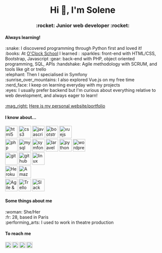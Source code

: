 
<h1 align="center">Hi 👋, I'm Solene</h1>
<h3 align="center">:rocket: Junior web developer :rocket:</h3>

<h4 align="left">Always learning!</h4>
<p align="left">
  :snake: I discovered programming through Python first and loved it!
  <br>
  :books: At <a href="https://oclock.io/" target="blank">O'Clock School</a> I learned : :sparkles: front-end with HTML/CSS, Bootstrap, Javascript :gear: back-end with PHP, object oriented programming, SQL, APIs :handshake: Agile methodology with SCRUM, and tools like git or trello
  <br>
  :elephant: Then I specialised in Symfony
  <br>
  :sunrise_over_mountains: I also explored Vue.js on my free time
  <br>
  :nerd_face: I keep on learning everyday with my projects
  <br>
  :eyes: I usually prefer backend but I'm curious about everything relative to web development, and always eager to learn!
  <br>
  <br>
  <a href="https://solenelivran.github.io/" target="blank">:mag_right:</a> <a href="https://solenelivran.github.io/" target="blank">Here is my personal website/portfolio</a>
</p>

<h4 align="left">I know about...</h4>
<p align="left">
  <img src="https://upload.wikimedia.org/wikipedia/commons/6/61/HTML5_logo_and_wordmark.svg" alt="html5" width="40" height="40"/>
  <img src="https://upload.wikimedia.org/wikipedia/commons/d/d5/CSS3_logo_and_wordmark.svg" alt="css3" width="40" height="40"/>
  <img src="https://www.logolynx.com/images/logolynx/e5/e5f897e5996edca5cdb53b44aee67cd9.png" alt="javascript" width="40" height="40"/>
  <img src="https://upload.wikimedia.org/wikipedia/commons/b/b2/Bootstrap_logo.svg" alt="bootstrap" width="40" height="40"/>
  <img src="https://upload.wikimedia.org/wikipedia/commons/9/95/Vue.js_Logo_2.svg" alt="vuejs" width="40" height="40"/>
  <br>
  <img src="https://upload.wikimedia.org/wikipedia/commons/2/27/PHP-logo.svg" alt="php" width="40" height="40"/>
  <img src="https://upload.wikimedia.org/wikipedia/fr/6/62/MySQL.svg" alt="mysql" width="40" height="40"/>
  <img src="https://symfony.com/logos/symfony_black_03.svg" alt="symfony" width="40" height="40"/>
  <img src="https://upload.wikimedia.org/wikipedia/commons/9/9a/Laravel.svg" alt="laravel" width="40" height="40"/>
  <img src="https://upload.wikimedia.org/wikipedia/commons/c/c3/Python-logo-notext.svg" alt="python" width="40" height="40"/>
  <img src="https://upload.wikimedia.org/wikipedia/commons/0/09/Wordpress-Logo.svg" alt="wordpress" width="40" height="40"/>
  <br>
  <img src="https://image.flaticon.com/icons/svg/2111/2111420.svg" alt="git" width="40" height="40"/>
  <img src="https://image.flaticon.com/icons/svg/2111/2111432.svg" alt="github" width="40" height="40"/>
  <img src="https://image.flaticon.com/icons/svg/518/518713.svg" alt="linux environment" width="40" height="40"/>
  <br>
  <img src="https://image.flaticon.com/icons/svg/873/873120.svg" alt="Heroku" width="40" height="40"/>
  <img src="https://upload.wikimedia.org/wikipedia/commons/thumb/9/93/Amazon_Web_Services_Logo.svg/1024px-Amazon_Web_Services_Logo.svg.png" alt="Amazon Web Services" width="40"/>
  <br>
  <img src="https://image.flaticon.com/icons/svg/2620/2620481.svg" alt="Agile & SCRUM" width="40" height="40"/>
  <img src="https://image.flaticon.com/icons/svg/2111/2111656.svg" alt="Trello" width="40" height="40"/>
  <img src="https://image.flaticon.com/icons/svg/2111/2111615.svg" alt="Slack" width="40" height="40"/>
  
</p>

<h4 align="left">Some things about me</h4>
<p align="left">
  :woman: She/Her
  <br>
  :fr: 28, based in Paris
  <br>
  :performing_arts: I used to work in theatre production
</p>

<h4 align="left">To reach me</h4>
<p>
  <a href="mailto:s.livran@gmail.com" target="_blank">
    <img align="left" src="https://image.flaticon.com/icons/svg/732/732200.svg" alt="s.livran@gmail.com" height="20" width="20" />
  </a>
  <a href="https://twitter.com/lily_solene" target="_blank">
    <img align="left" src="https://image.flaticon.com/icons/svg/733/733579.svg" alt="twitter @lily_solene" height="20" width="20" />
  </a>
  <a href="https://www.linkedin.com/in/solenelivran/" target="_blank">
    <img align="left" src="https://image.flaticon.com/icons/svg/174/174857.svg" alt="https://www.linkedin.com/in/solenelivran/" height="20" width="20" />
  </a>
  <a href="https://www.instagram.com/solene_code/" target="_blank">
    <img align="left" src="https://image.flaticon.com/icons/svg/2111/2111463.svg" alt="instagram @solene_code" height="20" width="20" />
  </a>
</p>
